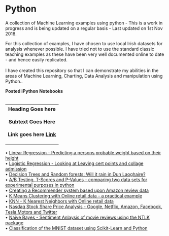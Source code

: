 # Python
A collection of Machine Learning examples using python - This is a work in progress and is being updated on a regular basis - Last updated on 1st Nov 2018.

For this collection of examples, I have chosen to use local Irish datasets for analysis whenever possible. I have tried not to use the standard classic teaching examples as these have been very well documented online to date - and hence easily replicated. <br> <br>I  have created this repository so that I can demonstrate my abilities in the areas of Machine Learning, Charting, Data Analysis and manipulation using Python.. 

<B>Posted iPython Notebooks</B><br><br>

<table class="tg" width=2000>
  <tr width=2000>
    <th class="tg-d57p"><span style="font-weight:bold">Heading Goes here                                      </span><br><br><span style="font-weight:bold">Subtext Goes Here</span><br><br><span style="font-weight:bold">Link goes here </span><a href="https://github.com/therolfe/Python/blob/master/Linear%20Regression%20in%20Python.ipynb">Link</a></th>
  </tr>
  <tr>
    <td class="tg-0lax"></td>
  </tr>
  <tr>
    <td class="tg-0lax"></td>
  </tr>
  <tr>
    <td class="tg-0lax"></td>
  </tr>
</table>


• <a href='https://github.com/therolfe/Python/blob/master/Linear%20Regression%20in%20Python.ipynb'>Linear Regression - Predicting a persons probable weight based on their height</a><br>
• <a href='https://github.com/therolfe/Python/blob/master/Logistic%20Regression%20-%20LC.ipynb'>Logistic Regression - Looking at Leaving cert points and collage admission</a><br>
• <a href='https://github.com/therolfe/Python/blob/master/Decision%20trees%20and%20Random%20Forests%20-%20will%20it%20rain%20in%20Dun%20Laoghaire.ipynb'>Decision Trees and Random forests: Will it rain in Dun Laoghaire?</a><br>
• <a href='https://github.com/therolfe/Python/blob/master/AB%20Testing.ipynb'>A/B Testing, T-Scores and P-Values - comparing two data sets for experimental purposes in python</a><br>
• <a href='https://github.com/therolfe/Python/blob/master/Recommender%20System%20using%20Amazon%20Data.ipynb'>Creating a Recommender system based upon Amazon review data</a><br>
• <a href='https://github.com/therolfe/Python/blob/master/k%20means%20clustering%20with%20online%20retail%20data.ipynb'>K Means Clustering with Online retail data - a practical example</a><br>
• <a href='https://github.com/therolfe/Python/blob/master/KNN_KNearest_Neighbors_with_Online_retail_data.ipynb'>KNN - K Nearest Neighbors with Online retail data</a><br>
•	<a href="https://github.com/therolfe/Python/blob/master/Nasdaq%20stock%20analysis%20-%20J%20Rolfe.ipynb">Nasdaq Stock Share Price Analysis - Google, Netflix, Amazon, Facebook, Tesla Motors and Twitter</a><br>
•	<a href="https://github.com/therolfe/Python/blob/master/Naive%20Bayes%20-%20using%20nltk%20for%20move%20review%20sentiment%20analysis.ipynb">Naive Bayes - Sentiment Anlaysis of movie reviews using the NTLK package</a><br>
•	<a href="https://github.com/therolfe/Python/blob/master/Classification%20of%20the%20MNIST%20dataset%20using%20Scikit-Learn%20and%20Python.ipynb">Classification of the MNIST dataset using Scikit-Learn and Python</a><br>

<br>


